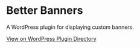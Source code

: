 # Better Banners

A WordPress plugin for displaying custom banners.

[View on WordPress Plugin Directory](https://wordpress.org/plugins/better-banners)
